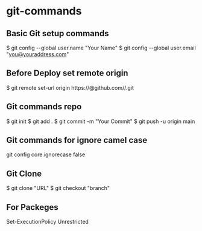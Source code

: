 # git-commands

## Basic Git setup commands
$ git config --global user.name "Your Name"
$ git config --global user.email "you@youraddress.com"


## Before Deploy set remote origin
$ git remote set-url origin https://<TOKEN>@github.com/<username>/<repository>.git

## Git commands repo
$ git init
$ git add .
$ git commit -m "Your Commit"
$ git push -u origin main

## Git commands for ignore camel case
git config core.ignorecase false

## Git Clone
$ git clone "URL"
$ git checkout "branch"


## For Packeges
Set-ExecutionPolicy Unrestricted
